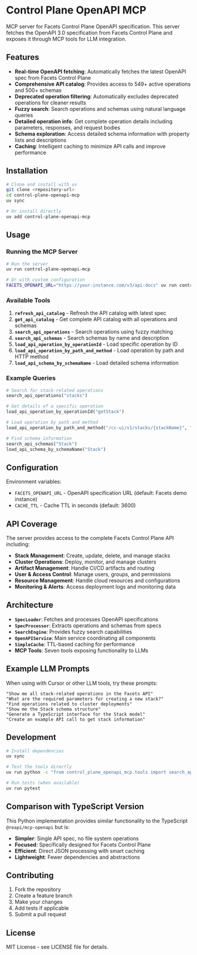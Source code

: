 # Control Plane OpenAPI MCP

MCP server for Facets Control Plane OpenAPI specification. This server fetches the OpenAPI 3.0 specification from Facets Control Plane and exposes it through MCP tools for LLM integration.

## Features

- **Real-time OpenAPI fetching**: Automatically fetches the latest OpenAPI spec from Facets Control Plane
- **Comprehensive API catalog**: Provides access to 549+ active operations and 500+ schemas
- **Deprecated operation filtering**: Automatically excludes deprecated operations for cleaner results
- **Fuzzy search**: Search operations and schemas using natural language queries
- **Detailed operation info**: Get complete operation details including parameters, responses, and request bodies
- **Schema exploration**: Access detailed schema information with property lists and descriptions
- **Caching**: Intelligent caching to minimize API calls and improve performance

## Installation

```bash
# Clone and install with uv
git clone <repository-url>
cd control-plane-openapi-mcp
uv sync

# Or install directly
uv add control-plane-openapi-mcp
```

## Usage

### Running the MCP Server

```bash
# Run the server
uv run control-plane-openapi-mcp

# Or with custom configuration
FACETS_OPENAPI_URL="https://your-instance.com/v3/api-docs" uv run control-plane-openapi-mcp
```

### Available Tools

1. **`refresh_api_catalog`** - Refresh the API catalog with latest spec
2. **`get_api_catalog`** - Get complete API catalog with all operations and schemas
3. **`search_api_operations`** - Search operations using fuzzy matching
4. **`search_api_schemas`** - Search schemas by name and description
5. **`load_api_operation_by_operationId`** - Load specific operation by ID
6. **`load_api_operation_by_path_and_method`** - Load operation by path and HTTP method
7. **`load_api_schema_by_schemaName`** - Load detailed schema information

### Example Queries

```python
# Search for stack-related operations
search_api_operations("stacks")

# Get details of a specific operation
load_api_operation_by_operationId("getStack")

# Load operation by path and method
load_api_operation_by_path_and_method("/cc-ui/v1/stacks/{stackName}", "GET")

# Find schema information
search_api_schemas("Stack")
load_api_schema_by_schemaName("Stack")
```

## Configuration

Environment variables:

- `FACETS_OPENAPI_URL` - OpenAPI specification URL (default: Facets demo instance)
- `CACHE_TTL` - Cache TTL in seconds (default: 3600)

## API Coverage

The server provides access to the complete Facets Control Plane API including:

- **Stack Management**: Create, update, delete, and manage stacks
- **Cluster Operations**: Deploy, monitor, and manage clusters
- **Artifact Management**: Handle CI/CD artifacts and routing
- **User & Access Control**: Manage users, groups, and permissions
- **Resource Management**: Handle cloud resources and configurations
- **Monitoring & Alerts**: Access deployment logs and monitoring data

## Architecture

- **`SpecLoader`**: Fetches and processes OpenAPI specifications
- **`SpecProcessor`**: Extracts operations and schemas from specs
- **`SearchEngine`**: Provides fuzzy search capabilities
- **`OpenAPIService`**: Main service coordinating all components
- **`SimpleCache`**: TTL-based caching for performance
- **MCP Tools**: Seven tools exposing functionality to LLMs

## Example LLM Prompts

When using with Cursor or other LLM tools, try these prompts:

```
"Show me all stack-related operations in the Facets API"
"What are the required parameters for creating a new stack?"
"Find operations related to cluster deployments"
"Show me the Stack schema structure"
"Generate a TypeScript interface for the Stack model"
"Create an example API call to get stack information"
```

## Development

```bash
# Install dependencies
uv sync

# Test the tools directly
uv run python -c "from control_plane_openapi_mcp.tools import search_api_operations; print(search_api_operations('stack'))"

# Run tests (when available)
uv run pytest
```

## Comparison with TypeScript Version

This Python implementation provides similar functionality to the TypeScript `@reapi/mcp-openapi` but is:

- **Simpler**: Single API spec, no file system operations
- **Focused**: Specifically designed for Facets Control Plane
- **Efficient**: Direct JSON processing with smart caching
- **Lightweight**: Fewer dependencies and abstractions

## Contributing

1. Fork the repository
2. Create a feature branch
3. Make your changes
4. Add tests if applicable
5. Submit a pull request

## License

MIT License - see LICENSE file for details.
